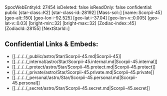 ﻿---
location: [-37.04,-92.525,150]
type: Station
tags:
- astro/Star

---
SpocWebEntityId: 27454
isDeleted: false
isReadOnly: false
confidential: public
[star-class::K2]
[star-class-id::28192]
[Mass-sol::]
[name::Scorpii-45]
[geo-alt::150]
[geo-lon::-92.525]
[geo-lat::-37.04]
[geo-lon-v::0.005]
[geo-lat-v::0.03]
[bright-min::32]
[bright-max::32]
[Zodiac-index::45]
[ZodiacId::28155]
[NextStarId::]



## Confidential Links & Embeds: 
- [[../../../_public/astro/Star/Scorpii-45.md|Scorpii-45]] 
- [[../../../_internal/astro/Star/Scorpii-45.internal.md|Scorpii-45.internal]] 
- [[../../../_protect/astro/Star/Scorpii-45.protect.md|Scorpii-45.protect]] 
- [[../../../_private/astro/Star/Scorpii-45.private.md|Scorpii-45.private]] 
- [[../../../_personal/astro/Star/Scorpii-45.personal.md|Scorpii-45.personal]] 
- [[../../../_secret/astro/Star/Scorpii-45.secret.md|Scorpii-45.secret]] 
